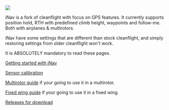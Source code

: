 ![](http://static.rcgroups.net/forums/attachments/1/5/9/3/2/7/a8809082-59-inav.png)

iNav is a fork of cleanflight with focus on GPS features.
It currently supports position hold, RTH with predefined climb height, waypoints and follow-me. Both with airplanes & multirotors.

iNav have some settings that are different than stock cleanflight, and simply restoring settings from older cleanflight won't work.

It is ABSOLUTELY mandatory to read these pages.

[Getting started with iNav](https://github.com/iNavFlight/inav/wiki/1.-Getting-started-with-iNav)

[Sensor calibration](https://github.com/iNavFlight/inav/wiki/4.-Sensor-calibration)

[Multirotor guide](https://github.com/iNavFlight/inav/wiki/2.-Multirotor-guide) if your going to use it in a multirotor.

[Fixed wing guide](https://github.com/iNavFlight/inav/wiki/3.-Fixed-wing-guide) if your going to use it in a fixed wing.

[Releases for download](https://github.com/iNavFlight/inav/releases)
  
